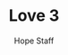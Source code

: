 ---
image: /assets/img/kl/kl_love_3.png
title: Love 3
number: 3
categories:
  - Meditations
  - Virtues
  - Love
author: Hope Staff
notes: Love 3
embed: >-
  <iframe style="border-radius:12px" src="https://open.spotify.com/embed/episode/0TXj7onlM5ykkdG2kAnbhs?utm_source=generator" width="100%" height="352" frameBorder="0" allowfullscreen="" allow="autoplay; clipboard-write; encrypted-media; fullscreen; picture-in-picture" loading="lazy"></iframe>
transcript: >-
  SOME LINES OF TEXT START HERE
---